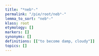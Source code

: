 ```yaml
---
title: "*nebʰ-"
permalink: "/pie/root/nebʰ-"
lemma_to_sort: "nebʰ-"
klass: root
etymology: []
markers: []
synonyms: []
definitions: [["to become damp, cloudy"]]
topics: []
---
```

